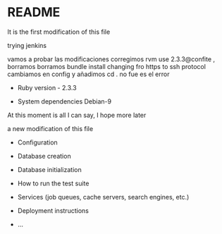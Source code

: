 # README


It is the first modification of this file

trying jenkins

vamos a probar las modificaciones
corregimos rvm use 2.3.3@confite , borramos
borramos bundle install
changing fro  https to ssh  protocol
cambiamos en  config y añadimos cd .
no fue es el error

* Ruby version - 2.3.3

* System dependencies   Debian-9

At this moment is all I can say, I hope more later

a new modification of this file

* Configuration

* Database creation

* Database initialization

* How to run the test suite

* Services (job queues, cache servers, search engines, etc.)

* Deployment instructions

* ...
